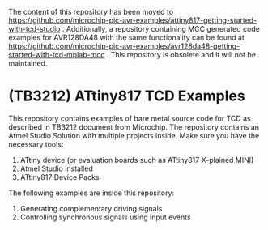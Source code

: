 The content of this repository has been moved to https://github.com/microchip-pic-avr-examples/attiny817-getting-started-with-tcd-studio . Additionally, a repository containing MCC generated code examples for AVR128DA48 with the same functionality can be found at https://github.com/microchip-pic-avr-examples/avr128da48-getting-started-with-tcd-mplab-mcc . This repository is obsolete and it will not be maintained.

(TB3212) ATtiny817 TCD Examples
===

This repository contains examples of bare metal source code for TCD as described in TB3212 document from Microchip.
The repository contains an Atmel Studio Solution with multiple projects inside. Make sure you have the necessary tools:
1. ATtiny device (or evaluation boards such as ATtiny817 X-plained MINI)
2. Atmel Studio installed
3. ATtiny817 Device Packs

The following examples are inside this repository:
1. Generating complementary driving signals
2. Controlling synchronous signals using input events

